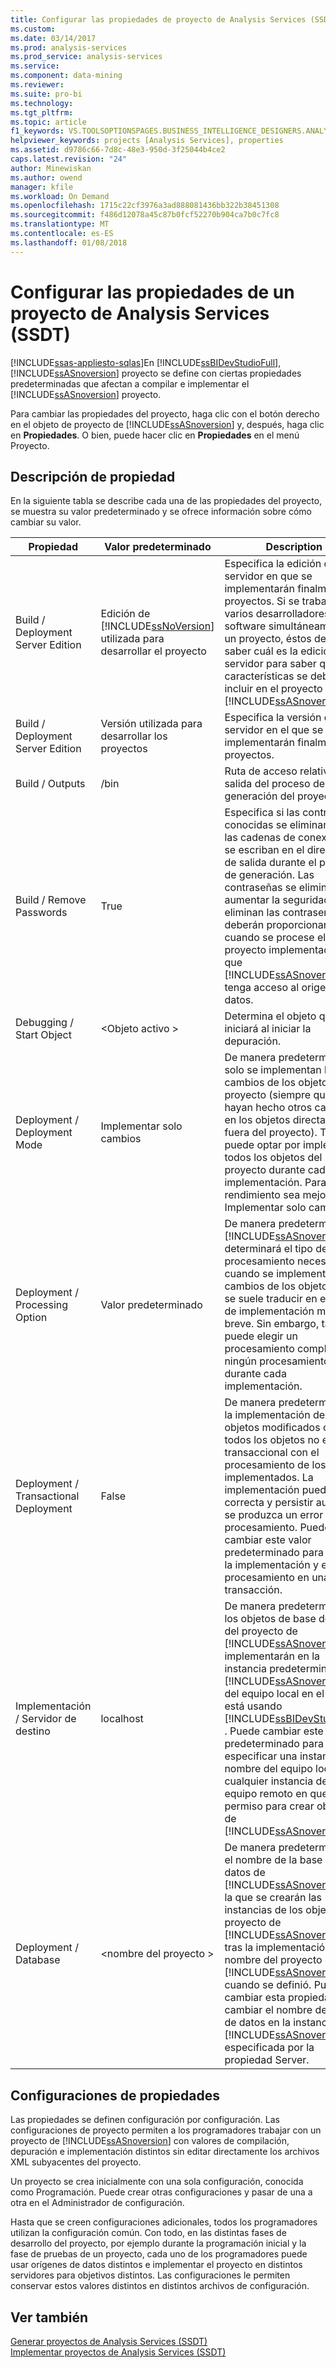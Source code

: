 ```yaml
---
title: Configurar las propiedades de proyecto de Analysis Services (SSDT) | Documentos de Microsoft
ms.custom: 
ms.date: 03/14/2017
ms.prod: analysis-services
ms.prod_service: analysis-services
ms.service: 
ms.component: data-mining
ms.reviewer: 
ms.suite: pro-bi
ms.technology: 
ms.tgt_pltfrm: 
ms.topic: article
f1_keywords: VS.TOOLSOPTIONSPAGES.BUSINESS_INTELLIGENCE_DESIGNERS.ANALYSIS_SERVICES_DESIGNERS.GENERAL
helpviewer_keywords: projects [Analysis Services], properties
ms.assetid: d9786c66-7d8c-48e3-950d-3f25044b4ce2
caps.latest.revision: "24"
author: Minewiskan
ms.author: owend
manager: kfile
ms.workload: On Demand
ms.openlocfilehash: 1715c22cf3976a3ad888081436bb322b38451308
ms.sourcegitcommit: f486d12078a45c87b0fcf52270b904ca7b0c7fc8
ms.translationtype: MT
ms.contentlocale: es-ES
ms.lasthandoff: 01/08/2018
---
```

# <a name="configure-analysis-services-project-properties-ssdt"></a>Configurar las propiedades de un proyecto de Analysis Services (SSDT)
[!INCLUDE[ssas-appliesto-sqlas](../../includes/ssas-appliesto-sqlas.md)]En [!INCLUDE[ssBIDevStudioFull](../../includes/ssbidevstudiofull-md.md)], [!INCLUDE[ssASnoversion](../../includes/ssasnoversion-md.md)] proyecto se define con ciertas propiedades predeterminadas que afectan a compilar e implementar el [!INCLUDE[ssASnoversion](../../includes/ssasnoversion-md.md)] proyecto.  
  
 Para cambiar las propiedades del proyecto, haga clic con el botón derecho en el objeto de proyecto de [!INCLUDE[ssASnoversion](../../includes/ssasnoversion-md.md)] y, después, haga clic en **Propiedades**. O bien, puede hacer clic en **Propiedades** en el menú Proyecto.  
  
## <a name="property-description"></a>Descripción de propiedad  
 En la siguiente tabla se describe cada una de las propiedades del proyecto, se muestra su valor predeterminado y se ofrece información sobre cómo cambiar su valor.  
  
|Propiedad|Valor predeterminado|Description|  
|--------------|---------------------|-----------------|  
|Build / Deployment Server Edition|Edición de [!INCLUDE[ssNoVersion](../../includes/ssnoversion-md.md)] utilizada para desarrollar el proyecto|Especifica la edición del servidor en que se implementarán finalmente los proyectos. Si se trabaja con varios desarrolladores de software simultáneamente en un proyecto, éstos deben saber cuál es la edición del servidor para saber qué características se deben incluir en el proyecto de [!INCLUDE[ssASnoversion](../../includes/ssasnoversion-md.md)] .|  
|Build / Deployment Server Edition|Versión utilizada para desarrollar los proyectos|Especifica la versión del servidor en el que se implementarán finalmente los proyectos.|  
|Build / Outputs|/bin|Ruta de acceso relativa de la salida del proceso de generación del proyecto.|  
|Build / Remove Passwords|True|Especifica si las contraseñas conocidas se eliminarán de las cadenas de conexión que se escriban en el directorio de salida durante el proceso de generación. Las contraseñas se eliminan para aumentar la seguridad. Si se eliminan las contraseñas, deberán proporcionarse cuando se procese el proyecto implementado para que [!INCLUDE[ssASnoversion](../../includes/ssasnoversion-md.md)] tenga acceso al origen de datos.|  
|Debugging / Start Object|\<Objeto activo >|Determina el objeto que se iniciará al iniciar la depuración.|  
|Deployment / Deployment Mode|Implementar solo cambios|De manera predeterminada, solo se implementan los cambios de los objetos del proyecto (siempre que no se hayan hecho otros cambios en los objetos directamente fuera del proyecto). También puede optar por implementar todos los objetos del proyecto durante cada implementación. Para que el rendimiento sea mejor, use Implementar solo cambios.|  
|Deployment / Processing Option|Valor predeterminado|De manera predeterminada, [!INCLUDE[ssASnoversion](../../includes/ssasnoversion-md.md)] determinará el tipo de procesamiento necesario cuando se implementen los cambios de los objetos. Eso se suele traducir en el tiempo de implementación más breve. Sin embargo, también puede elegir un procesamiento completo o ningún procesamiento durante cada implementación.|  
|Deployment / Transactional Deployment|False|De manera predeterminada, la implementación de los objetos modificados o de todos los objetos no es transaccional con el procesamiento de los objetos implementados. La implementación puede ser correcta y persistir aunque se produzca un error de procesamiento. Puede cambiar este valor predeterminado para incluir la implementación y el procesamiento en una sola transacción.|  
|Implementación / Servidor de destino|localhost|De manera predeterminada, los objetos de base de datos del proyecto de [!INCLUDE[ssASnoversion](../../includes/ssasnoversion-md.md)] se implementarán en la instancia predeterminada de [!INCLUDE[ssASnoversion](../../includes/ssasnoversion-md.md)] del equipo local en el que se está usando [!INCLUDE[ssBIDevStudioFull](../../includes/ssbidevstudiofull-md.md)] . Puede cambiar este valor predeterminado para especificar una instancia con nombre del equipo local o cualquier instancia de un equipo remoto en que tenga permiso para crear objetos de [!INCLUDE[ssASnoversion](../../includes/ssasnoversion-md.md)] .|  
|Deployment / Database|\<nombre del proyecto >|De manera predeterminada, el nombre de la base de datos de [!INCLUDE[ssASnoversion](../../includes/ssasnoversion-md.md)] en la que se crearán las instancias de los objetos del proyecto de [!INCLUDE[ssASnoversion](../../includes/ssasnoversion-md.md)] tras la implementación es el nombre del proyecto de [!INCLUDE[ssASnoversion](../../includes/ssasnoversion-md.md)] cuando se definió. Puede cambiar esta propiedad para cambiar el nombre de la base de datos en la instancia de [!INCLUDE[ssASnoversion](../../includes/ssasnoversion-md.md)] especificada por la propiedad Server.|  
  
## <a name="property-configurations"></a>Configuraciones de propiedades  
 Las propiedades se definen configuración por configuración. Las configuraciones de proyecto permiten a los programadores trabajar con un proyecto de [!INCLUDE[ssASnoversion](../../includes/ssasnoversion-md.md)] con valores de compilación, depuración e implementación distintos sin editar directamente los archivos XML subyacentes del proyecto.  
  
 Un proyecto se crea inicialmente con una sola configuración, conocida como Programación. Puede crear otras configuraciones y pasar de una a otra en el Administrador de configuración.  
  
 Hasta que se creen configuraciones adicionales, todos los programadores utilizan la configuración común. Con todo, en las distintas fases de desarrollo del proyecto, por ejemplo durante la programación inicial y la fase de pruebas de un proyecto, cada uno de los programadores puede usar orígenes de datos distintos e implementar el proyecto en distintos servidores para objetivos distintos. Las configuraciones le permiten conservar estos valores distintos en distintos archivos de configuración.  
  
## <a name="see-also"></a>Ver también  
 [Generar proyectos de Analysis Services &#40;SSDT&#41;](../../analysis-services/multidimensional-models/build-analysis-services-projects-ssdt.md)   
 [Implementar proyectos de Analysis Services &#40;SSDT&#41;](../../analysis-services/multidimensional-models/deploy-analysis-services-projects-ssdt.md)  
  
  
